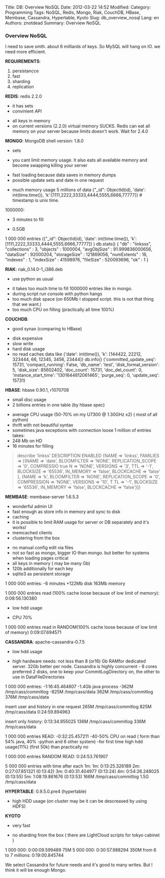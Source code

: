Title: DB: Overview NoSQL
Date: 2012-03-22 14:52
Modified: 
Category: Programming
Tags: NoSQL,  Redis,  Mongo,  Riak,  CouchDB,  HBase,  Membase,  Cassandra,  Hypertable,  Kyoto
Slug: db_overview_nosql
Lang: en
Authors: znotdead
Summary: Overview NoSQL

### Overview NoSQL

I need to save smth. about 6 milliards of keys.
So MySQL will hang on IO.
we need more efficient.

**REQUIREMENTS**:
1. persistancce
2. fast
3. sharding
4. replication

**REDIS**:
redis 2.2.0
+ it has sets
+ convinient API
- all keys in memory
- on current versions (2.2.0) virtual memory SUCKS. Redis can eat all memory on your server because limits doesn't work. Wait for 2.4.0

**MONGO**:
MongoDB shell version: 1.8.0
+ sets
- you cant limit memory usage. It also eats all available memory and become swapping killing your server

+ fast loading because data saves in memory dumps
+ possible update sets and date in one request
- much memory usage 5 millions of data {"_id": ObjectId(id), 'date': int(time.time()), 'k':[1111,2222,33333,4444,5555,6666,77777]} # timestamp is unix time.

1000000:
+ 3 minutes to fill
-  0.5GB

1 000 000 entries ({"_id": ObjectId(id), 'date': int(time.time()), 'k':[1111,2222,33333,4444,5555,6666,77777]} )
 db.stats()
{
        "db" : "linksss",
        "collections" : 3,
        "objects" : 1000004,
        "avgObjSize" : 91.999836000656,
        "dataSize" : 92000204,
        "storageSize" : 121869056,
        "numExtents" : 16,
        "indexes" : 1,
        "indexSize" : 41598976,
        "fileSize" : 520093696,
        "ok" : 1
}

**RIAK**:
riak_0.14.0-1_i386.deb
+ use python as usual
- it takes too much time to fill 1000000 entries like in mongo.
- during script run console with python hangs
- too much disk space (on 650Mb I stopped script. this is not that thing that we want.)
- too much CPU on filling (practically all time 100%)

**COUCHDB**:
+ good synax (comparing to HBase)
- disk expensive
- slow write
- hard disk usage
- no read caches
data like {'date': int(time()), 'k': [144422, 22212, 323444, 66, 12345, 3456, 23444]}
db.info()
{'committed_update_seq': 15731,
 'compact_running': False,
 'db_name': 'test',
 'disk_format_version': 5,
 'disk_size': 85602402,
 'doc_count': 15731,
 'doc_del_count': 0,
 'instance_start_time': '1301644812061465',
 'purge_seq': 0,
 'update_seq': 15731}

**HBASE**:
hbase 0.90.1, r1070708
+ small disc usage
+ 2 billions entries in one table (by hbase spec)
- average CPU usage (50-70% on my U7300  @ 1.30GHz x2) ( most of all python)
- thrift with not beautiful syntax
- sometimes java exceptions with connection loose
1 million of entries takes:
- 248 Mb on HD
- 16 minutes for filling

> describe 'linkss'
DESCRIPTION                                                                                                   ENABLED
 {NAME => 'linkss', FAMILIES => [{NAME => 'date', BLOOMFILTER => 'NONE', REPLICATION_SCOPE => '0', COMPRESSIO true
 N => 'NONE', VERSIONS => '3', TTL => '-1', BLOCKSIZE => '65536', IN_MEMORY => 'false', BLOCKCACHE => 'false'
 }, {NAME => 'k', BLOOMFILTER => 'NONE', REPLICATION_SCOPE => '0', COMPRESSION => 'NONE', VERSIONS => '10', T
 TL => '-1', BLOCKSIZE => '65536', IN_MEMORY => 'false', BLOCKCACHE => 'false'}]}

**MEMBASE**:
membase-server  1.6.5.3
+ wonderful admin UI
+ fast enough as store info in memory and sync to disk
+ caching
+ it is possible to limit RAM usage for server or DB separately and it's works!
+ memcached clients
+ clustering from the box
- no manual config edit via files
- not so fast as mongo, bigger IO than mongo. but better for systems when loading pages critical
- all keys in memory ( may be many Gb)
- 120b additionally for each key
- sqlite3 as persistent storage

1 000 000 entries:
-6 minutes
+122Mb disk
163Mb memory

1 000 000 entries read (100% cache loose because of low limit of memory):
0:08:56.130380
+ low hdd usage
- CPU 70%

1 000 000 entries read in RANDOM(100% cache loose because of low limit of memory)
0:09:07.694571

**CASSANDRA**:
apache-cassandra-0.7.5
+ low hdd usage
- high hardware needs:
    not less than 8 (or16) Gb RAMfor dedicated server. 32Gb better per node.
    Cassandra is highly concurrent  - 8 cores preferred
    2 disks, one to keep your CommitLogDirectory on, the other to use in DataFileDirectories

1 000 000 entries:
-1:16:45.464607
-1.4Gb java process
-362M    /tmp/cass/commitlog
-825M    /tmp/cass/data
362M    /tmp/cass/commitlog
376M    /tmp/cass/data

insert user and history in one request
265M    /tmp/cass/commitlog
825M    /tmp/cass/data
0:24:59.894963

insert only history:
0:13:34.955025
136M    /tmp/cass/commitlog
336M    /tmp/cass/data

1 000 000 entries READ:
-0:32:25.457211
-40-50% CPU on read ( form than 54% java, 40% -python and 6 other system)
-for first time high hdd usage(11%) (first 50k) than practically no

1 000 000 entries RANDOM READ:
0:24:53.761907

5 000 000 entries with time after each 1m:
1m: 0:13:25.326189
2m: 0:27:07.851321 (0:13:42)
3m: 0:40:31.404977 (0:13:24)
4m: 0:54:26.248025 (0:13:55)
5m: 1:08:19.861676 (0:13:53)
166M    /tmp/cass/commitlog
1.5G    /tmp/cass/data

**HYPERTABLE**:
0.9.5.0.pre4 (hypertable)
- high HDD usage (on cluster may be it can be descreased by using HDFS)

**KYOTO**
+ very fast
- no sharding from the box ( there are LightCloud scripts for tokyo cabinet )

1 000 000:
0:00:09.599489
75M
5 000 000:
0:30:57.988294
350M
from 6 to 7 millions:
0:19:00.845744

We select Cassandra for future needs and it's good to many writes. But I think it will be enough Mongo.
